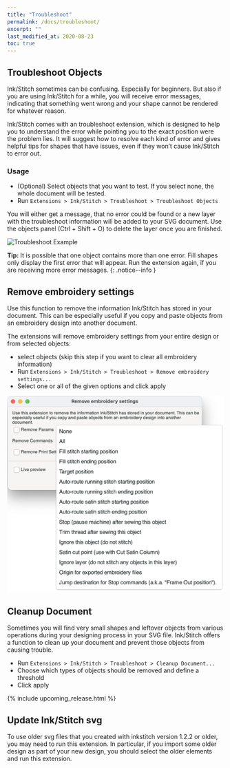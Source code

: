 ```yaml
---
title: "Troubleshoot"
permalink: /docs/troubleshoot/
excerpt: ""
last_modified_at: 2020-08-23
toc: true
---
```


## Troubleshoot Objects

Ink/Stitch sometimes can be confusing. Especially for beginners. But also if you are using Ink/Stitch for a while, you will receive error messages, indicating that something went wrong and your shape cannot be rendered for whatever reason.

Ink/Stitch comes with an troubleshoot extension, which is designed to help you to understand the error while pointing you to the exact position were the problem lies. It will suggest how to resolve each kind of error and gives helpful tips for shapes that have issues, even if they won’t cause Ink/Stitch to error out.

### Usage

* (Optional) Select objects that you want to test. If you select none, the whole document will be tested.
* Run `Extensions > Ink/Stitch > Troubleshoot > Troubleshoot Objects`

You will either get a message, that no error could be found or a new layer with the troubleshoot information will be added to your SVG document. Use the objects panel (Ctrl + Shift + O) to delete the layer once you are finished.

![Troubleshoot Example](/assets/images/docs/en/troubleshoot.jpg)

**Tip:** It is possible that one object contains more than one error. Fill shapes only display the first error that will appear. Run the extension again, if you are receiving more error messages.
{: .notice--info }

## Remove embroidery settings

Use this function to remove the information Ink/Stitch has stored in your document.
This can be especially useful if you copy and paste objects from an embroidery design into another document.

The extensions will remove embroidery settings from your entire design or from selected objects:
* select objects
  (skip this step if you want to clear all embroidery information)
* Run `Extensions > Ink/Stitch > Troubleshoot > Remove embroidery settings...`
* Select one or all of the given options and click apply

![Remove embroidery settings - GUI](/assets/images/docs/en/remove-embroidery-settings.png)

## Cleanup Document

Sometimes you will find very small shapes and leftover objects from various operations during your designing process in your SVG file. Ink/Stitch offers a function to clean up your document and prevent those objects from causing trouble.

* Run `Extensions > Ink/Stitch > Troubleshoot > Cleanup Document...`
* Choose which types of objects should be removed and define a threshold
* Click apply

{% include upcoming_release.html %}
## Update Ink/Stitch svg

To use older svg files that you created with inkstitch version 1.2.2 or older, you may need to run this extension. 
In  particular, if you import some older design as part of your new design, you should select the older elements and run this extension.



